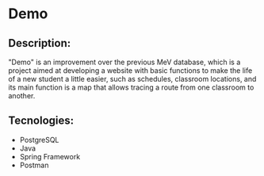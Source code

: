 # Demo

## Description:
  "Demo" is an improvement over the previous MeV database, which is a project aimed at developing a website with basic functions to make the life of a new student a little easier, such as schedules, classroom locations, and its main function is a map that allows tracing a route from one classroom to another.
## Tecnologies:
- PostgreSQL
- Java
- Spring Framework
- Postman
